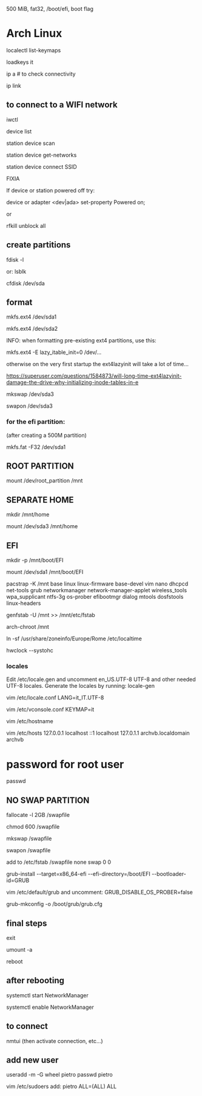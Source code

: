 500 MiB, fat32, /boot/efi, boot flag

# Arch Linux 

localectl list-keymaps

loadkeys it

ip a # to check connectivity

ip link

## to connect to a WIFI network
iwctl

device list

station device scan

station device get-networks

station device connect SSID

FIXIA

If device or station powered off try:

device or adapter <dev|ada> set-property Powered on;

or

rfkill unblock all

## create partitions
fdisk -l

or: lsblk

cfdisk /dev/sda

## format
mkfs.ext4 /dev/sda1

mkfs.ext4 /dev/sda2

INFO: when formatting pre-existing ext4 partitions, use this:

mkfs.ext4 -E lazy_itable_init=0 /dev/...

otherwise on the very first startup the ext4lazyinit will take a lot of time...

https://superuser.com/questions/1584873/will-long-time-ext4lazyinit-damage-the-drive-why-initializing-inode-tables-in-e

mkswap /dev/sda3

swapon /dev/sda3

### for the efi partition:
(after creating a 500M partition)

mkfs.fat -F32 /dev/sda1

## ROOT PARTITION
mount /dev/root_partition /mnt

## SEPARATE HOME
mkdir /mnt/home

mount /dev/sda3 /mnt/home

## EFI
mkdir -p /mnt/boot/EFI

mount /dev/sda1 /mnt/boot/EFI

pacstrap -K /mnt base linux linux-firmware base-devel vim nano dhcpcd net-tools grub networkmanager network-manager-applet wireless_tools wpa_supplicant ntfs-3g os-prober efibootmgr dialog mtools dosfstools linux-headers

genfstab -U /mnt >> /mnt/etc/fstab

arch-chroot /mnt

ln -sf /usr/share/zoneinfo/Europe/Rome /etc/localtime

hwclock --systohc

### locales
Edit /etc/locale.gen and uncomment en_US.UTF-8 UTF-8 and other needed UTF-8 locales. Generate the locales by running: 
locale-gen

vim /etc/locale.conf
LANG=it_IT.UTF-8

vim /etc/vconsole.conf
KEYMAP=it

vim /etc/hostname

vim /etc/hosts
127.0.0.1 localhost
::1 localhost
127.0.1.1 archvb.localdomain archvb

# password for root user
passwd

## NO SWAP PARTITION
fallocate -l 2GB /swapfile

chmod 600 /swapfile

mkswap /swapfile

swapon /swapfile

add to /etc/fstab
/swapfile none swap 0 0 

grub-install --target=x86_64-efi --efi-directory=/boot/EFI --bootloader-id=GRUB

vim /etc/default/grub
and uncomment: GRUB_DISABLE_OS_PROBER=false

grub-mkconfig -o /boot/grub/grub.cfg

## final steps
exit

umount -a

reboot

## after rebooting

systemctl start NetworkManager

systemctl enable NetworkManager

## to connect
nmtui
(then activate connection, etc...)

## add new user
useradd -m -G wheel pietro
passwd pietro

vim /etc/sudoers
add: pietro ALL=(ALL) ALL
